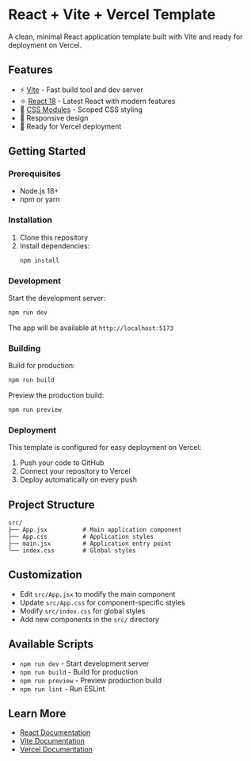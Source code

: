 # React + Vite + Vercel Template

A clean, minimal React application template built with Vite and ready for deployment on Vercel.

## Features

- ⚡️ [Vite](https://vitejs.dev/) - Fast build tool and dev server
- ⚛️ [React 18](https://reactjs.org/) - Latest React with modern features
- 🎨 [CSS Modules](https://github.com/css-modules/css-modules) - Scoped CSS styling
- 📱 Responsive design
- 🚀 Ready for Vercel deployment

## Getting Started

### Prerequisites

- Node.js 18+ 
- npm or yarn

### Installation

1. Clone this repository
2. Install dependencies:
   ```bash
   npm install
   ```

### Development

Start the development server:
```bash
npm run dev
```

The app will be available at `http://localhost:5173`

### Building

Build for production:
```bash
npm run build
```

Preview the production build:
```bash
npm run preview
```

### Deployment

This template is configured for easy deployment on Vercel:

1. Push your code to GitHub
2. Connect your repository to Vercel
3. Deploy automatically on every push

## Project Structure

```
src/
├── App.jsx          # Main application component
├── App.css          # Application styles
├── main.jsx         # Application entry point
└── index.css        # Global styles
```

## Customization

- Edit `src/App.jsx` to modify the main component
- Update `src/App.css` for component-specific styles
- Modify `src/index.css` for global styles
- Add new components in the `src/` directory

## Available Scripts

- `npm run dev` - Start development server
- `npm run build` - Build for production
- `npm run preview` - Preview production build
- `npm run lint` - Run ESLint

## Learn More

- [React Documentation](https://reactjs.org/)
- [Vite Documentation](https://vitejs.dev/)
- [Vercel Documentation](https://vercel.com/docs)
